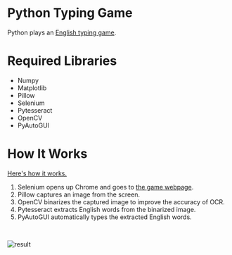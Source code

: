 # Python Typing Game
Python plays an [English typing game](https://10fastfingers.com/typing-test/english).

# Required Libraries
- Numpy
- Matplotlib
- Pillow
- Selenium
- Pytesseract
- OpenCV
- PyAutoGUI

# How It Works

[Here's how it works.](https://www.youtube.com/watch?v=t3jwDWAF5y0)

1. Selenium opens up Chrome and goes to [the game webpage](https://10fastfingers.com/typing-test/english).
2. Pillow captures an image from the screen.
3. OpenCV binarizes the captured image to improve the accuracy of OCR.
4. Pytesseract extracts English words from the binarized image.
5. PyAutoGUI automatically types the extracted English words.
<br>

![result](https://github.com/harupy/typing_game/blob/master/video.gif)

